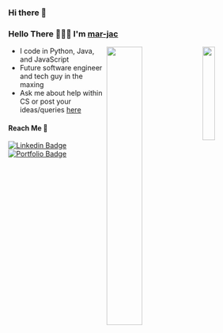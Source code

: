 

<!--
**mar-jac/mar-jac** is a ✨ _special_ ✨ repository because its `README.md` (this file) appears on your GitHub profile.
- 🔭 I’m currently working on ...
- 🌱 I’m currently learning ...
- 👯 I’m looking to collaborate on ...
- 🤔 I’m looking for help with ...
- 💬 Ask me about ...
- 📫 How to reach me: ...
- 😄 Pronouns: ...
- ⚡ Fun fact: ...
-->

### Hi there 👋
### Hello There 🙋🏻‍♂️  I'm [mar-jac](https://porfolio.mar-jac.cf)

<a href="https://github.com/mar-jac?tab=repositories"><img align="right" width=22% src="https://github-readme-stats.vercel.app/api/top-langs/?username=navchandar&hide=css,html&title_color=ffffff&text_color=c9cacc&icon_color=2bbc8a&bg_color=1d1f21" /></a>
<a target="_blank" href="https://navchandar.github.io"><img align="right" width=38% src="https://github-readme-stats.vercel.app/api?username=navchandar&show_icons=true&title_color=ffffff&text_color=c9cacc&icon_color=2bbc8a&bg_color=1d1f21"></a>

  * I code in Python, Java, and JavaScript
  * Future software engineer and tech guy in the maxing
  * Ask me about help within CS or post your ideas/queries [here](https://github.com/navchandar/mar-jac/issues/new) 

#### Reach Me 📠
[![Linkedin Badge](https://img.shields.io/badge/-mar-jac-blue?style=flat-square&logo=Linkedin&logoColor=white&link=https://www.linkedin.com/in/mar-jac//)](https://www.linkedin.com/in/mar-jac/) 
[![Portfolio Badge](https://img.shields.io/badge/-mar-jac-24292e?style=flat-square&logo=Github&logoColor=white&link=https://mar-jac.github.io//)](https://mar-jac.github.io/) 
